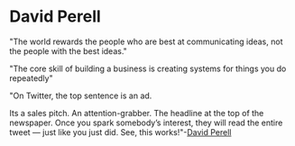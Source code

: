 # David Perell

"The world rewards the people who are best at communicating ideas, not the people with the best ideas."

"The core skill of building a business is creating systems for things you do repeatedly"

"On Twitter, the top sentence is an ad.

Its a sales pitch. An attention-grabber. The headline at the top of the newspaper. Once you spark somebody’s interest, they will read the entire tweet — just like you just did. See, this works!"-[David Perell](https://twitter.com/david_perell/status/1250915302025515009)